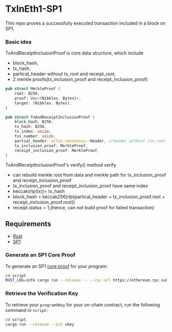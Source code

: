 # TxInEth1-SP1 

This repo proves a successfully executed transaction included in a block on SP1.


### Basic idea
TxAndReceiptInclusionProof is core data structure, which include
- block_hash,  
- tx_hash,
- partical_header without tx_root and receipt_root,
- 2 merkle proofs(tx_inclusion_proof and receipt_inclusion_proof)

```rust
pub struct MerkleProof {
    root: B256,
    proof: Vec<(Nibbles, Bytes)>,
    target: (Nibbles, Bytes),
}

pub struct TxAndReceiptInclusionProof {
    block_hash: B256,
    tx_hash: B256,
    tx_index: usize,
    txs_number: usize,
    partial_header: alloy_consensus::Header, //header without (tx_root and receipt_root)
    tx_inclusion_proof: MerkleProof,
    receipt_inclusion_proof: MerkleProof,
}
```
TxAndReceiptInclusionProof's verify() method verify
- can rebuild merkle root from data and merkle path for tx_inclusion_proof and receipt_inclusion_proof
- tx_inclusion_proof and receipt_inclusion_proof have same index
- keccak(rlp(tx))= tx_hash
- block_hash = keccak256(rlp(partical_header + tx_inclusion_proof.root + receipt_inclusion_proof.root))
- receipt.status = 1,(hence, can not build proof for failed transaction)

## Requirements

- [Rust](https://rustup.rs/)
- [SP1](https://docs.succinct.xyz/docs/sp1/getting-started/install)

### Generate an SP1 Core Proof

To generate an SP1 [core proof](https://docs.succinct.xyz/docs/sp1/generating-proofs/proof-types#core-default) for your program:

```sh
cd script
RUST_LOG=info cargo run --release -- --rpc-url https://ethereum.rpc.subquery.network/public --tx-hash 0x0a4f541f32887ea04a1d855ab7ee8248782ffaac9004259f5e4362e7ec860a94
```

### Retrieve the Verification Key

To retrieve your `programVKey` for your on-chain contract, run the following command in `script`:

```sh
cd script
cargo run --release --bin vkey
```


